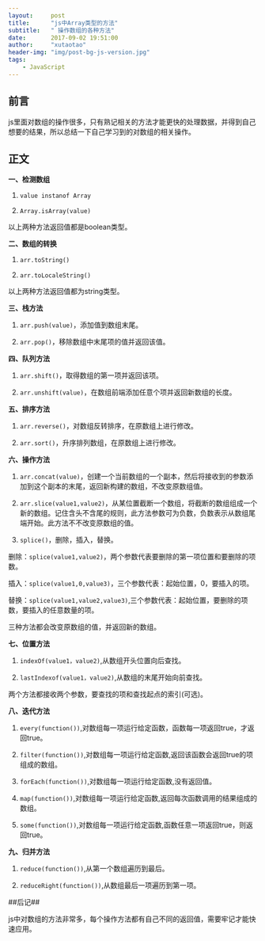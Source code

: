 ```yaml
---
layout:     post
title:      "js中Array类型的方法"
subtitle:   " 操作数组的各种方法"
date:       2017-09-02 19:51:00
author:     "xutaotao"
header-img: "img/post-bg-js-version.jpg"
tags:
    - JavaScript
---
```



## 前言 ##

js里面对数组的操作很多，只有熟记相关的方法才能更快的处理数据，并得到自己想要的结果，所以总结一下自己学习到的对数组的相关操作。

## 正文 ##

**一、检测数组**

1. `value instanof Array`

2. `Array.isArray(value)`

以上两种方法返回值都是boolean类型。

**二、数组的转换**

1. `arr.toString()`

2. `arr.toLocaleString()`

以上两种方法返回值都为string类型。

**三、栈方法**

1. `arr.push(value)`，添加值到数组末尾。

2. `arr.pop()`，移除数组中末尾项的值并返回该值。

**四、队列方法**

1. `arr.shift()`，取得数组的第一项并返回该项。

2. `arr.unshift(value)`，在数组前端添加任意个项并返回新数组的长度。

**五、排序方法**

1. `arr.reverse()`，对数组反转排序，在原数组上进行修改。

2. `arr.sort()`，升序排列数组，在原数组上进行修改。

**六、操作方法**

1. `arr.concat(value)`，创建一个当前数组的一个副本，然后将接收到的参数添加到这个副本的末尾，返回新构建的数组，不改变原数组值。

2. `arr.slice(value1,value2)`，从某位置截断一个数组，将截断的数组组成一个新的数组。记住含头不含尾的规则，此方法参数可为负数，负数表示从数组尾端开始。此方法不不改变原数组的值。

3. `splice()`，删除，插入，替换。

删除：`splice(value1,value2)`，两个参数代表要删除的第一项位置和要删除的项数。

插入：`splice(value1,0,value3)`，三个参数代表：起始位置，0，要插入的项。

替换：`splice(value1,value2,value3)`,三个参数代表：起始位置，要删除的项数，要插入的任意数量的项。

三种方法都会改变原数组的值，并返回新的数组。

**七、位置方法**

1. `indexOf(value1，value2)`,从数组开头位置向后查找。

2. `lastIndexof(value1，value2)`,从数组的末尾开始向前查找。

两个方法都接收两个参数，要查找的项和查找起点的索引(可选)。

**八、迭代方法**

1. `every(function())`,对数组每一项运行给定函数，函数每一项返回true，才返回true。

2. `filter(function())`,对数组每一项运行给定函数,返回该函数会返回true的项组成的数组。

3. `forEach(function())`,对数组每一项运行给定函数,没有返回值。

4. `map(function())`,对数组每一项运行给定函数,返回每次函数调用的结果组成的数组。

5. `some(function())`,对数组每一项运行给定函数,函数任意一项返回true，则返回true。

**九、归并方法**

1. `reduce(function())`,从第一个数组遍历到最后。

2. `reduceRight(function())`,从数组最后一项遍历到第一项。

##后记##

js中对数组的方法非常多，每个操作方法都有自己不同的返回值，需要牢记才能快速应用。